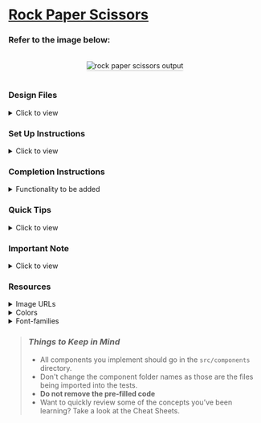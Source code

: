 # [Rock Paper Scissors](https://ssprockpapsci.ccbp.tech/)

### Refer to the image below:

<br/>
<div style="text-align: center;">
    <img src="https://assets.ccbp.in/frontend/content/react-js/rock-paper-scissors-output.gif" alt="rock paper scissors output" style="max-width:70%;box-shadow:0 2.8px 2.2px rgba(0, 0, 0, 0.12)">
</div>
<br/>

### Design Files

<details>
<summary>Click to view</summary>

- [Extra Small (Size < 576px) and Small (Size >= 576px)](https://assets.ccbp.in/frontend/content/react-js/rock-paper-scissors-sm-outputs.png)
- [Medium (Size >= 768px), Large (Size >= 992px) and Extra Large (Size >= 1200px) - Playing View](https://assets.ccbp.in/frontend/content/react-js/rock-paper-scissors-lg-playing-output.png)
- [Medium (Size >= 768px), Large (Size >= 992px) and Extra Large (Size >= 1200px) - Game Results View](https://assets.ccbp.in/frontend/content/react-js/rock-paper-scissors-lg-game-results-output.png)
- [Medium (Size >= 768px), Large (Size >= 992px) and Extra Large (Size >= 1200px) - Game Rules View](https://assets.ccbp.in/frontend/content/react-js/rock-paper-scissors-lg-rules-output.png)

</details>

### Set Up Instructions

<details>
<summary>Click to view</summary>

- Download dependencies by running `npm install`
- Start up the app using `npm start`
</details>

### Completion Instructions

<details>
<summary>Functionality to be added</summary>
<br/>

The app must have the following functionalities

- When you click on the **Rules** button, it should trigger a popup, and rules image should be displayed
- Initially, the score displayed should be `0`
- The App is provided with `choicesList`. It consists of a list of choice objects with the following properties in each choice object

  |   Key    | Data Type |
  | :------: | :-------: |
  |    id    |  String   |
  | imageUrl |  String   |

- When any of the three buttons (i.e Rock, Paper, Scissors) is clicked, then the [Game Results View](https://assets.ccbp.in/frontend/content/react-js/rock-paper-scissors-lg-game-results-output.png) should be displayed
- In the Game Results View, the opponent choice should be generated randomly among these three buttons (i.e Rock, Paper, Scissors)
- When the **Rock** button is clicked, then the rock image should be displayed as your choice in the Game Results View
- When the **Paper** button is clicked, then the paper image should be displayed as your choice in the Game Results View
- When the **Scissors** button is clicked, then the scissors image should be displayed as your choice in the Game Results View

  #### Game Rules

    <details>
    <summary>Click to view the Game Rules</summary>
    <br/>
    <img src="https://assets.ccbp.in/frontend/react-js/rock-paper-scissor/rules-image.png" alt="rules image" style="width:500px" />
    <br/>

  - Game result based on choices

    - When your choice is **paper** and the opponent choice is **rock**, then the result will be `YOU WON`
    - When your choice is **scissors** and the opponent choice is **rock**, then the result will be `YOU LOSE`
    - When your choice is **rock** and the opponent choice is **paper**, then the result will be `YOU LOSE`
    - When your choice is **scissors** and the opponent choice is **paper**, then the result will be `YOU WON`
    - When your choice is **rock** and the opponent choice is **scissors**, then the result will be `YOU WON`
    - When your choice is **paper** and the opponent choice is **scissors**, then the result will be `YOU LOSE`
    - When your choice and the opponent choice match, then the result will be `IT IS DRAW`

    </details>

- When the result is `YOU WON`, then the score should be incremented by one
- When the result is `IT IS DRAW`, then there shouldn't be any change in the score
- When the result is `YOU LOSE`, then the score should be decremented by one
- When the **PLAY AGAIN** button is clicked, then the [Playing View](https://assets.ccbp.in/frontend/content/react-js/rock-paper-scissors-lg-playing-output.png) should be displayed

</details>

### Quick Tips

<details>
<summary>Click to view</summary>
<br>

- You can use `Math.random()` function to get a random number (float value) in range 0 to less than 1 (`0 <= randomNumber < 1`)

  ```
  Math.random()
  ```

- You can use `Math.floor()` function that returns the **largest integer less than or equal to a given number**

  ```js
  console.log(Math.floor(5.95)); // output: 5
  ```

</details>

### Important Note

<details>
<summary>Click to view</summary>

<br/>

- You can use **reactjs-popup** for displaying the modal
- `RiCloseLine` icon from `react icons` can be used for the **close** button at `React Popup`

**The following instructions are required for the tests to pass**

- **Styled Components** should be used for styling purposes
- The Page should consist of three HTML button elements with `data-testid` attribute values as **rockButton**, **scissorsButton** and **paperButton** respectively
- In Game Results View, the page should consist of an HTML image element with alt as **your choice** and src as URL for your choice image
- In Game Results View, the page should consist of an HTML image element with alt as **opponent choice** and src as URL for opponent choice image
- **Roboto** should be applied as `font-family` for **Score** value

</details>

### Resources

<details>
<summary>Image URLs</summary>

- [https://assets.ccbp.in/frontend/react-js/rock-paper-scissor/rules-image.png](https://assets.ccbp.in/frontend/react-js/rock-paper-scissor/rules-image.png) alt should be **rules**

</details>

<details>
<summary>Colors</summary>

<br/>

<div style="background-color: #ffffff; width: 150px; padding: 10px; color: black">Hex: #ffffff</div>
<div style="background-color: #223a5f; width: 150px; padding: 10px; color: white">Hex: #223a5f</div>

</details>

<details>
<summary>Font-families</summary>

- Roboto
- Bree Serif

</details>

> ### _Things to Keep in Mind_
>
> - All components you implement should go in the `src/components` directory.
> - Don't change the component folder names as those are the files being imported into the tests.
> - **Do not remove the pre-filled code**
> - Want to quickly review some of the concepts you’ve been learning? Take a look at the Cheat Sheets.
